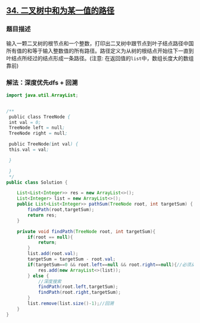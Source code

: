 ## [34. 二叉树中和为某一值的路径](https://leetcode.cn/problems/er-cha-shu-zhong-he-wei-mou-yi-zhi-de-lu-jing-lcof/)


### 题目描述

输入一颗二叉树的根节点和一个整数，打印出二叉树中跟节点到叶子结点路径中国所有值的和等于输入整数值的所有路径。路径定义为从树的根结点开始往下一直到叶结点所经过的结点形成一条路径。(注意: 在返回值的`list`中，数组长度大的数组靠前)

### 解法：深度优先dfs + 回溯

```java
import java.util.ArrayList;


/**
 public class TreeNode {
 int val = 0;
 TreeNode left = null;
 TreeNode right = null;

 public TreeNode(int val) {
 this.val = val;

 }

 }
 */
public class Solution {

    List<List<Integer>> res = new ArrayList<>();
    List<Integer> list = new ArrayList<>();
    public List<List<Integer>> pathSum(TreeNode root, int targetSum) {
        findPath(root,targetSum);
        return res;
    }

    private void findPath(TreeNode root, int targetSum){
        if(root == null){
            return;
        }
        list.add(root.val);
        targetSum = targetSum - root.val;
        if(targetSum==0 && root.left==null && root.right==null){//必须从根节点到叶节点
            res.add(new ArrayList<>(list));
        } else {
            //深度搜索
            findPath(root.left,targetSum);
            findPath(root.right,targetSum);
        }
        list.remove(list.size()-1);//回溯
    }
}
```